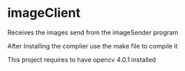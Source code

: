 # imageClient
Receives the images send from the imageSender program

After Installing the complier use the make file to compile it

This project requires to have opencv 4.0.1 installed
